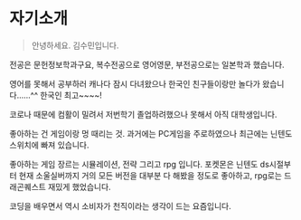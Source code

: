 # 자기소개

> 안녕하세요. 김수민입니다.

전공은 문헌정보학과구요, 복수전공으로 영어영문, 부전공으로는 일본학과 했습니다.

영어를 못해서 공부하러 캐나다 잠시 다녀왔으나 한국인 친구들이랑만 놀다가 왔습니다......^^ 한국인 최고~~~~!

코로나 때문에 컴활이 밀려서 저번학기 졸업하려했으나 못해서 아직 대학생입니다.

좋아하는 건 게임이랑 멍 때리는 것. 과거에는 PC게임을 주로하였으나 최근에는 닌텐도 스위치에 빠져 있습니다.

좋아하는 게임 장르는 시뮬레이션, 전략 그리고 rpg 입니다. 포켓몬은 닌텐도 ds시절부터 현재 소울실버까지 거의 모든 버전을 대부분 다 해봤을 정도로 좋아하고, rpg로는 드래곤퀘스트 재밌게 했었습니다. 

코딩을 배우면서 역시 소비자가 천직이라는 생각이 드는 요즘입니다. 